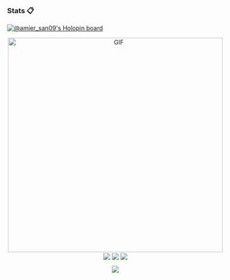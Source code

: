 ### Stats 📋
[![@amier_san09's Holopin board](https://holopin.io/api/user/board?user=amier_san09)](https://holopin.io/@amier_san09)
<p align="center">
<img align="center" hight="400" width="500" alt="GIF" src="https://github.com/gabutersproject/gabutersproject/blob/main/coding.webp">
<img align="center" src="https://github-readme-stats-git-masterrstaa-rickstaa.vercel.app/api?username=gabutersproject&show_icons=true&theme=tokyonight" />
<img align="center" src="https://github-readme-streak-stats.herokuapp.com/?user=gabutersproject&count_private=true&theme=tokyonight" />
<img align="center" src="https://github-readme-stats-git-masterrstaa-rickstaa.vercel.app/api/top-langs/?username=gabutersproject&langs_count=10&theme=tokyonight&layout=compact" />
</p>
<p align="center">
<img src="https://komarev.com/ghpvc/?username=gabutersproject&style=flat-square&color=blue">
